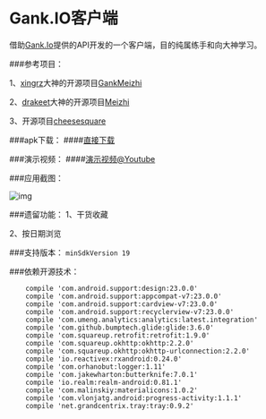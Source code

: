 # Gank.IO客户端
借助[Gank.Io](http://gank.io/)提供的API开发的一个客户端，目的纯属练手和向大神学习。

###参考项目：

1、[xingrz](http://xingrz.me/)大神的开源项目[GankMeizhi](https://github.com/xingrz/GankMeizhi)

2、[drakeet](http://drakeet.me)大神的开源项目[Meizhi](https://github.com/drakeet/Meizhi)

3、开源项目[cheesesquare](https://github.com/chrisbanes/cheesesquare)

###apk下载：
####[直接下载](http://pre.im/gankio11)

###演示视频：
####[演示视频@Youtube](https://youtu.be/JhRjWYbYpKc)

###应用截图：

![img](http://7vzsca.com1.z0.glb.clouddn.com/Gank_2.png_img500w)

###遗留功能：
1、干货收藏

2、按日期浏览

###支持版本：
`minSdkVersion 19`

###依赖开源技术：
```
	compile 'com.android.support:design:23.0.0'
    compile 'com.android.support:appcompat-v7:23.0.0'
    compile 'com.android.support:cardview-v7:23.0.0'
    compile 'com.android.support:recyclerview-v7:23.0.0'
    compile 'com.umeng.analytics:analytics:latest.integration'
    compile 'com.github.bumptech.glide:glide:3.6.0'
    compile 'com.squareup.retrofit:retrofit:1.9.0'
    compile 'com.squareup.okhttp:okhttp:2.2.0'
    compile 'com.squareup.okhttp:okhttp-urlconnection:2.2.0'
    compile 'io.reactivex:rxandroid:0.24.0'
    compile 'com.orhanobut:logger:1.11'
    compile 'com.jakewharton:butterknife:7.0.1'
    compile 'io.realm:realm-android:0.81.1'
    compile 'com.malinskiy:materialicons:1.0.2'
    compile 'com.vlonjatg.android:progress-activity:1.1.1'
    compile 'net.grandcentrix.tray:tray:0.9.2'
```

